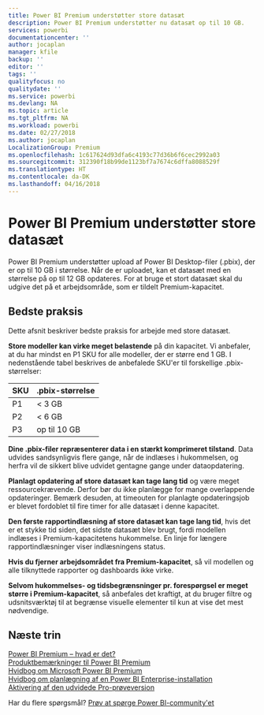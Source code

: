 ```yaml
---
title: Power BI Premium understøtter store datasæt
description: Power BI Premium understøtter nu datasæt op til 10 GB.
services: powerbi
documentationcenter: ''
author: jocaplan
manager: kfile
backup: ''
editor: ''
tags: ''
qualityfocus: no
qualitydate: ''
ms.service: powerbi
ms.devlang: NA
ms.topic: article
ms.tgt_pltfrm: NA
ms.workload: powerbi
ms.date: 02/27/2018
ms.author: jocaplan
LocalizationGroup: Premium
ms.openlocfilehash: 1c617624d93dfa6c4193c77d36b6f6cec2992a03
ms.sourcegitcommit: 312390f18b99de1123bf7a7674c6dffa8088529f
ms.translationtype: HT
ms.contentlocale: da-DK
ms.lasthandoff: 04/16/2018
---
```

# <a name="power-bi-premium-support-for-large-datasets"></a>Power BI Premium understøtter store datasæt

Power BI Premium understøtter upload af Power BI Desktop-filer (.pbix), der er op til 10 GB i størrelse. Når de er uploadet, kan et datasæt med en størrelse på op til 12 GB opdateres. For at bruge et stort datasæt skal du udgive det på et arbejdsområde, som er tildelt Premium-kapacitet.
 
## <a name="best-practices"></a>Bedste praksis

Dette afsnit beskriver bedste praksis for arbejde med store datasæt.

**Store modeller kan virke meget belastende** på din kapacitet. Vi anbefaler, at du har mindst en P1 SKU for alle modeller, der er større end 1 GB. I nedenstående tabel beskrives de anbefalede SKU'er til forskellige .pbix-størrelser:


   |SKU  |.pbix-størrelse   |
   |---------|---------|
   |P1    | < 3 GB        |
   |P2    | < 6 GB        |
   |P3    | op til 10 GB   |



**Dine .pbix-filer repræsenterer data i en stærkt komprimeret tilstand**. Data udvides sandsynligvis flere gange, når de indlæses i hukommelsen, og herfra vil de sikkert blive udvidet gentagne gange under dataopdatering.

**Planlagt opdatering af store datasæt kan tage lang tid** og være meget ressourcekrævende. Derfor bør du ikke planlægge for mange overlappende opdateringer. Bemærk desuden, at timeouten for planlagte opdateringsjob er blevet fordoblet til fire timer for alle datasæt i denne kapacitet.

**Den første rapportindlæsning af store datasæt kan tage lang tid**, hvis det er et stykke tid siden, det sidste datasæt blev brugt, fordi modellen indlæses i Premium-kapacitetens hukommelse. En linje for længere rapportindlæsninger viser indlæsningens status.

**Hvis du fjerner arbejdsområdet fra Premium-kapacitet**, så vil modellen og alle tilknyttede rapporter og dashboards ikke virke.

**Selvom hukommelses- og tidsbegrænsninger pr. forespørgsel er meget større i Premium-kapacitet**, så anbefales det kraftigt, at du bruger filtre og udsnitsværktøj til at begrænse visuelle elementer til kun at vise det mest nødvendige.

## <a name="next-steps"></a>Næste trin
[Power BI Premium – hvad er det?](service-premium.md)  
[Produktbemærkninger til Power BI Premium](service-premium-release-notes.md)  
[Hvidbog om Microsoft Power BI Premium](https://aka.ms/pbipremiumwhitepaper)  
[Hvidbog om planlægning af en Power BI Enterprise-installation](https://aka.ms/pbienterprisedeploy)  
[Aktivering af den udvidede Pro-prøveversion](service-extended-pro-trial.md)  

Har du flere spørgsmål? [Prøv at spørge Power BI-community'et](https://community.powerbi.com/)
